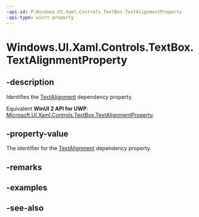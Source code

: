 ```yaml
---
-api-id: P:Windows.UI.Xaml.Controls.TextBox.TextAlignmentProperty
-api-type: winrt property
---
```


<!-- Property syntax
public Windows.UI.Xaml.DependencyProperty TextAlignmentProperty { get; }
-->

# Windows.UI.Xaml.Controls.TextBox.TextAlignmentProperty

## -description
Identifies the [TextAlignment](textbox_textalignment.md) dependency property.

Equivalent **WinUI 2 API for UWP**: [Microsoft.UI.Xaml.Controls.TextBox.TextAlignmentProperty](/windows/winui/api/microsoft.ui.xaml.controls.textbox.textalignmentproperty).

## -property-value
The identifier for the [TextAlignment](textbox_textalignment.md) dependency property.

## -remarks

## -examples

## -see-also
